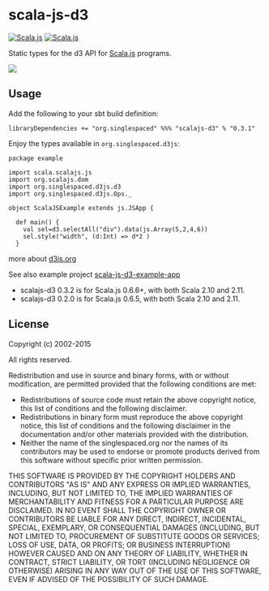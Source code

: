 scala-js-d3
===============
[![Scala.js](http://scala-js.org/assets/badges/scalajs-0.6.5.svg)](http://scala-js.org)
[![Scala.js](http://scala-js.org/assets/badges/scalajs-0.6.6.svg)](http://scala-js.org)

Static types for the d3 API for [Scala.js](http://www.scala-js.org/) programs.

![](https://github.com/spaced/scala-js-d3/blob/master/site/d3demo.png)

Usage
-----
Add the following to your sbt build definition:

    libraryDependencies += "org.singlespaced" %%% "scalajs-d3" % "0.3.1"

Enjoy the types available in `org.singlespaced.d3js`:
```
package example

import scala.scalajs.js
import org.scalajs.dom
import org.singlespaced.d3js.d3
import org.singlespaced.d3js.Ops._

object ScalaJSExample extends js.JSApp {

  def main() {
    val sel=d3.selectAll("div").data(js.Array(5,2,4,6))
    sel.style("width", (d:Int) => d*2 )
  }

```

more about [d3js.org](http://d3js.org)

See also example project [scala-js-d3-example-app](https://github.com/spaced/scala-js-d3-example-app)

- scalajs-d3 0.3.2 is for Scala.js 0.6.6+, with both Scala 2.10 and 2.11.
- scalajs-d3 0.2.0 is for Scala.js 0.6.5, with both Scala 2.10 and 2.11.



License
-------

Copyright (c) 2002-2015

All rights reserved.

Redistribution and use in source and binary forms, with or without modification,
are permitted provided that the following conditions are met:

*   Redistributions of source code must retain the above copyright notice,
    this list of conditions and the following disclaimer.
*   Redistributions in binary form must reproduce the above copyright notice,
    this list of conditions and the following disclaimer in the documentation
    and/or other materials provided with the distribution.
*   Neither the name of the singlespaced.org nor the names of its contributors
    may be used to endorse or promote products derived from this software
    without specific prior written permission.

THIS SOFTWARE IS PROVIDED BY THE COPYRIGHT HOLDERS AND CONTRIBUTORS
"AS IS" AND ANY EXPRESS OR IMPLIED WARRANTIES, INCLUDING, BUT NOT
LIMITED TO, THE IMPLIED WARRANTIES OF MERCHANTABILITY AND FITNESS FOR
A PARTICULAR PURPOSE ARE DISCLAIMED. IN NO EVENT SHALL THE COPYRIGHT OWNER OR
CONTRIBUTORS BE LIABLE FOR ANY DIRECT, INDIRECT, INCIDENTAL, SPECIAL,
EXEMPLARY, OR CONSEQUENTIAL DAMAGES (INCLUDING, BUT NOT LIMITED TO,
PROCUREMENT OF SUBSTITUTE GOODS OR SERVICES; LOSS OF USE, DATA, OR
PROFITS; OR BUSINESS INTERRUPTION) HOWEVER CAUSED AND ON ANY THEORY OF
LIABILITY, WHETHER IN CONTRACT, STRICT LIABILITY, OR TORT (INCLUDING
NEGLIGENCE OR OTHERWISE) ARISING IN ANY WAY OUT OF THE USE OF THIS
SOFTWARE, EVEN IF ADVISED OF THE POSSIBILITY OF SUCH DAMAGE.

